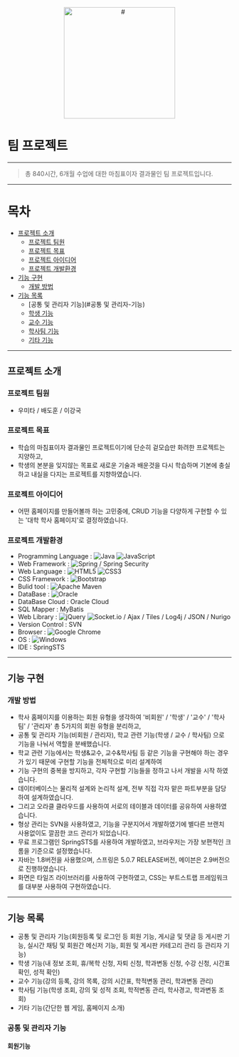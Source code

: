 <p align="center">
    <img src="#" alt="#" width="250px">
</p>

# 팀 프로젝트

---

> 총 840시간, 6개월 수업에 대한 마침표이자 결과물인 팀 프로젝트입니다.

---

# 목차

- [프로젝트 소개](#프로젝트-소개)
    - [프로젝트 팀원](#프로젝트-팀원)
    - [프로젝트 목표](#프로젝트-목표)
    - [프로젝트 아이디어](#프로젝트-아이디어)
    - [프로젝트 개발환경](#프로젝트-개발환경)
- [기능 구현](#기능-구현)
    - [개발 방법](#개발-방법)
- [기능 목록](#기능-목록)
    - [공통 및 관리자 기능](#공통 및 관리자-기능)
    - [학생 기능](#학생-기능)
    - [교수 기능](#교수-기능)
    - [학사팀 기능](#학사팀-기능)
    - [기타 기능](#기타-기능)

---

## 프로젝트 소개

### 프로젝트 팀원

- 우미타 / 배도훈 / 이강국

### 프로젝트 목표

- 학습의 마침표이자 결과물인 프로젝트이기에 단순히 겉모습만 화려한 프로젝트는 지양하고,
- 학생의 본분을 잊지않는 목표로 새로운 기술과 배운것을 다시 학습하며 기본에 충실하고 내실을 다지는 프로젝트를 지향하였습니다.

### 프로젝트 아이디어

- 어떤 홈페이지를 만들어볼까 하는 고민중에, CRUD 기능을 다양하게 구현할 수 있는 '대학 학사 홈페이지'로 결정하였습니다.

### 프로젝트 개발환경

- Programming Language : ![Java](https://img.shields.io/badge/java-%23ED8B00.svg?style=for-the-badge&logo=java&logoColor=white) ![JavaScript](https://img.shields.io/badge/javascript-%23323330.svg?style=for-the-badge&logo=javascript&logoColor=%23F7DF1E)
- Web Framework : ![Spring](https://img.shields.io/badge/spring-%236DB33F.svg?style=for-the-badge&logo=spring&logoColor=white) / Spring Security
- Web Language : ![HTML5](https://img.shields.io/badge/html5-%23E34F26.svg?style=for-the-badge&logo=html5&logoColor=white) ![CSS3](https://img.shields.io/badge/css3-%231572B6.svg?style=for-the-badge&logo=css3&logoColor=white)
- CSS Framework : ![Bootstrap](https://img.shields.io/badge/bootstrap-%23563D7C.svg?style=for-the-badge&logo=bootstrap&logoColor=white)
- Bulid tool : ![Apache Maven](https://img.shields.io/badge/Apache%20Maven-C71A36?style=for-the-badge&logo=Apache%20Maven&logoColor=white)
- DataBase : ![Oracle](https://img.shields.io/badge/Oracle-F80000?style=for-the-badge&logo=oracle&logoColor=white)
- DataBase Cloud : Oracle Cloud
- SQL Mapper : MyBatis
- Web Library : ![jQuery](https://img.shields.io/badge/jquery-%230769AD.svg?style=for-the-badge&logo=jquery&logoColor=white) ![Socket.io](https://img.shields.io/badge/Socket.io-black?style=for-the-badge&logo=socket.io&badgeColor=010101) / Ajax / Tiles / Log4j / JSON / Nurigo
- Version Control : SVN
- Browser : ![Google Chrome](https://img.shields.io/badge/Google%20Chrome-4285F4?style=for-the-badge&logo=GoogleChrome&logoColor=white)
- OS : ![Windows](https://img.shields.io/badge/Windows-0078D6?style=for-the-badge&logo=windows&logoColor=white)
- IDE : SpringSTS

---

## 기능 구현

### 개발 방법

- 학사 홈페이지를 이용하는 회원 유형을 생각하여 '비회원' / '학생' / '교수' / '학사팀' / '관리자' 총 5가지의 회원 유형을 분리하고,
- 공통 및 관리자 기능(비회원 / 관리자), 학교 관련 기능(학생 / 교수 / 학사팀) 으로 기능을 나눠서 역할을 분배했습니다.
- 학교 관련 기능에서는 학생&교수, 교수&학사팀 등 같은 기능을 구현해야 하는 경우가 있기 때문에 구현할 기능을 전체적으로 미리 설계하여
- 기능 구현의 중복을 방지하고, 각자 구현할 기능들을 정하고 나서 개발을 시작 하였습니다.
- 데이터베이스는 물리적 설계와 논리적 설계, 전부 직접 각자 맡은 파트부분을 담당하여 설계하였습니다.
- 그리고 오라클 클라우드를 사용하여 서로의 테이블과 데이터를 공유하여 사용하였습니다.
- 형상 관리는 SVN을 사용하였고, 기능을 구분지어서 개발하였기에 별다른 브랜치 사용없이도 깔끔한 코드 관리가 되었습니다.
- 무료 프로그램인 SpringSTS를 사용하여 개발하였고, 브라우저는 가장 보편적인 크롬을 기준으로 설정했습니다.
- 자바는 1.8버전을 사용했으며, 스프링은 5.0.7 RELEASE버전, 메이븐은 2.9버전으로 진행하였습니다.
- 화면은 타일즈 라이브러리를 사용하여 구현하였고, CSS는 부트스트랩 프레임워크를 대부분 사용하여 구현하였습니다.

---

## 기능 목록

- 공통 및 관리자 기능(회원등록 및 로그인 등 회원 기능, 게시글 및 댓글 등 게시판 기능, 실시간 채팅 및 회원간 메신저 기능, 회원 및 게시판 카테고리 관리 등 관리자 기능)
- 학생 기능(내 정보 조회, 휴/복학 신청, 자퇴 신청, 학과변동 신청, 수강 신청, 시간표 확인, 성적 확인)
- 교수 기능(강의 등록, 강의 목록, 강의 시간표, 학적변동 관리, 학과변동 관리)
- 학사팀 기능(학생 조회, 강의 및 성적 조회, 학적변동 관리, 학사경고, 학과변동 조회)
- 기타 기능(간단한 웹 게임, 홈페이지 소개)

### 공통 및 관리자 기능

#### 회원기능

##### 
